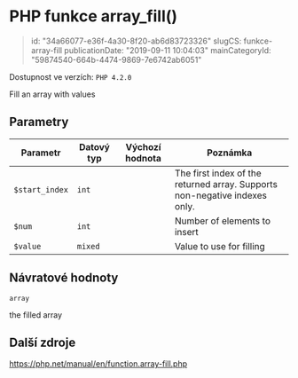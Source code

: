 PHP funkce array_fill()
================================

> id: "34a66077-e36f-4a30-8f20-ab6d83723326"
> slugCS: funkce-array-fill
> publicationDate: "2019-09-11 10:04:03"
> mainCategoryId: "59874540-664b-4474-9869-7e6742ab6051"

Dostupnost ve verzích: `PHP 4.2.0`

Fill an array with values


Parametry
--------------

| Parametr | Datový typ | Výchozí hodnota | Poznámka |
|-----|-----|-----|-----|
| `$start_index` | `int` |  | The first index of the returned array. Supports non-negative indexes only. |
| `$num` | `int` |  | Number of elements to insert |
| `$value` | `mixed` |  | Value to use for filling |


Návratové hodnoty
----------------

`array`

the filled array

Další zdroje
------------

https://php.net/manual/en/function.array-fill.php
